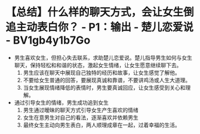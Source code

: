 # 【总结】什么样的聊天方式，会让女生倒追主动表白你？ - P1：输出 - 楚儿恋爱说 - BV1gb4y1b7Go

-   男生喜欢女生，但担心失去联系，求助楚儿恋爱说。楚儿指导男生如何与女生聊天，保持轻松和和谐的状态，激起女生情绪，让女生愿意继续聊下去。
    1.  男生应该在聊天中展现自己独特的经历和故事，让女生感觉了解他。
    2.  不要给女生普通的回答，要展现真诚和靠谱，不要讲鸡汤或人生大道理。
    3.  当女生展现情绪降低的表情时，男生要真诚回应，让女生感受到关心和理解。
-   通过引导女生的情绪，男生成功追到女生
    1.  男生通过暧昧的聊天方式引导女生产生喜欢的情绪
    2.  女生在意男生对自己的看法，逐渐喜欢并依赖男生
    3.  最终女生主动向男生表白，两人顺理成章在一起，过着幸福的生活。